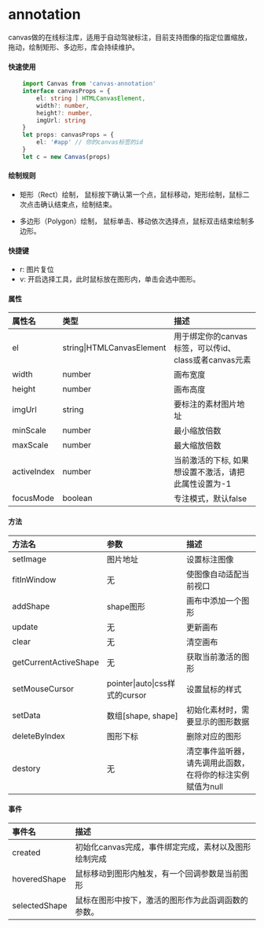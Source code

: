 # annotation
canvas做的在线标注库，适用于自动驾驶标注，目前支持图像的指定位置缩放，拖动，绘制矩形、多边形，库会持续维护。

#### 快速使用

```typescript
    import Canvas from 'canvas-annotation'
    interface canvasProps = {
        el: string | HTMLCanvasElement,
        width?: number,
        height?: number,
        imgUrl: string
    }
    let props: canvasProps = {
        el: '#app' // 你的canvas标签的id
    }
    let c = new Canvas(props)
```

#### 绘制规则

- 矩形（Rect）绘制， 鼠标按下确认第一个点，鼠标移动，矩形绘制，鼠标二次点击确认结束点，绘制结束。

- 多边形（Polygon）绘制， 鼠标单击、移动依次选择点，鼠标双击结束绘制多边形。


#### 快捷键
- r: 图片复位
- v: 开启选择工具，此时鼠标放在图形内，单击会选中图形。



#### 属性
|  属性名   |  类型  |  描述  |
| :--------| :------| :------- |
|   el     |   string\|HTMLCanvasElement  |  用于绑定你的canvas标签，可以传id、class或者canvas元素 |
| width    |   number |  画布宽度 |
| height   |   number |  画布高度 |
| imgUrl   |   string |  要标注的素材图片地址 |
| minScale |  number |   最小缩放倍数 |
| maxScale | number |  最大缩放倍数 |
| activeIndex | number | 当前激活的下标, 如果想设置不激活，请把此属性设置为-1 |
| focusMode | boolean | 专注模式，默认false |


#### 方法
| 方法名 |  参数   | 描述 |
|:------ | :------- | :-----|
| setImage | 图片地址 | 设置标注图像 |
| fitInWindow | 无 | 使图像自动适配当前视口
| addShape | shape图形 | 画布中添加一个图形
| update |  无   |  更新画布
| clear  |  无   |  清空画布
| getCurrentActiveShape | 无 | 获取当前激活的图形
| setMouseCursor | pointer\|auto\|css样式的cursor | 设置鼠标的样式
| setData | 数组[shape, shape] | 初始化素材时，需要显示的图形数据
| deleteByIndex | 图形下标 |  删除对应的图形
| destory | 无 | 清空事件监听器，请先调用此函数，在将你的标注实例赋值为null

#### 事件
| 事件名 | 描述 |
|:------ | :------- |
| created | 初始化canvas完成，事件绑定完成，素材以及图形绘制完成 |
| hoveredShape | 鼠标移动到图形内触发，有一个回调参数是当前图形
| selectedShape | 鼠标在图形中按下，激活的图形作为此函调函数的参数。
